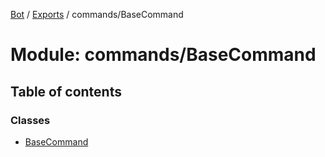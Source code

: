 [Bot](../README.md) / [Exports](../modules.md) / commands/BaseCommand

# Module: commands/BaseCommand

## Table of contents

### Classes

- [BaseCommand](../classes/commands_BaseCommand.BaseCommand.md)
